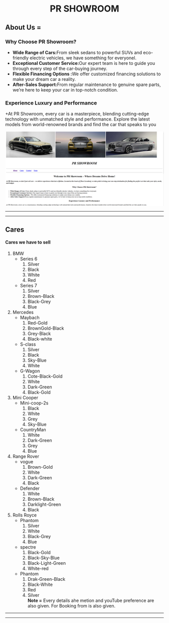 # <p align="center">PR SHOWROOM</p>
## About Us =
 ### Why Choose PR Showroom?

+ <b>Wide Range of Cars:</b>From sleek sedans to powerful SUVs and eco-friendly electric vehicles, we have something for everyonel.
+ <b>Exceptional Customer Service:</b>Our expert team is here to guide you through every step of the car-buying journey.
+ <b>Flexible Financing Options :</b>We offer customized financing solutions to make your dream car a reality.
+ <b>After-Sales Support:</b>From regular maintenance to genuine spare parts, we’re here to keep your car in top-notch condition.

### Experience Luxury and Performance
+At PR Showroom, every car is a masterpiece, blending cutting-edge technology with unmatched style and performance. Explore the latest models from world-renowned brands and find the car that speaks to you

![Home page](./img/img%20for%20readme/home%20page%201.png)
<hr/><hr/>

## Cares 

#### Cares we have to sell
1. BMW
     - Series 6
         1. Silver
         2. Black
         3. White
         4. Red
     - Series 7
        1. Silver
        2. Brown-Black
        3. Black-Grey
        4. Blue 
2. Mercedes
     - Maybach
        1. Red-Gold
        2. BrownGold-Black
        3. Grey-Black
        4. Black-white
     - S-class
        1. Silver
        2. Black
        3. Sky-Blue
        4. White
     - G-Wagon
        1.  Cote-Black-Gold
        2. White
        3. Dark-Green
        4. Black-Gold
3. Mini Cooper
     - Mini-coop-2s  
        1. Black
        2. White
        3. Grey
        4. Sky-Blue
     - CountryMan
        1. White
        2. Dark-Green
        3. Grey
        4. Blue
4. Range Rover
      - vogue
        1. Brown-Gold
        2. White
        3. Dark-Green
        4. Black
      - Defender
        1. White
        2. Brown-Black
        3. Darklight-Green
        4. Black
5. Rolls Royce
      - Phantom
        1. Silver
        2. White
        3. Black-Grey
        4. Blue
      - spectre
        1. Black-Gold
        2. Black-Sky-Blue
        3. Black-Light-Green
        4. White-red
      - Phantom 
        1. Drak-Green-Black
        2. Black-White
        3. Red
        4. Silver<br>
<b>Note =</b> Every details ahe metion and  youTube preference are also given.
For Booking from is also given.
<hr/><hr/>
